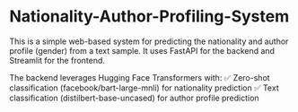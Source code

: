 # Nationality-Author-Profiling-System
This is a simple web-based system for predicting the nationality and author profile (gender) from a text sample. It uses FastAPI for the backend and Streamlit for the frontend.

The backend leverages Hugging Face Transformers with:
✅ Zero-shot classification (facebook/bart-large-mnli) for nationality prediction
✅ Text classification (distilbert-base-uncased) for author profile prediction
